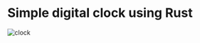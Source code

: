 # Simple digital clock using Rust

![clock](https://user-images.githubusercontent.com/8007754/218234598-9a6f0755-7fd1-41ff-b4ec-163d57b61a69.gif)

